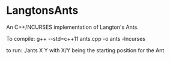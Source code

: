 # LangtonsAnts
An C++/NCURSES implementation of Langton's Ants.

To compile:
g++ --std=c++11 ants.cpp -o ants -lncurses

to run:
./ants X Y 
with X/Y being the starting position for the Ant
